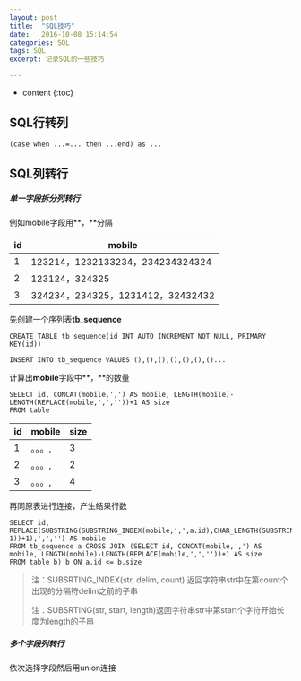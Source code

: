 ```yaml
---
layout: post
title:  "SQL技巧"
date:   2016-10-08 15:14:54
categories: SQL
tags: SQL
excerpt: 记录SQL的一些技巧

---
```


* content
{:toc}



## SQL行转列

`(case when ...=... then ...end) as ...`

## SQL列转行

##### 单一字段拆分列转行

例如mobile字段用**，**分隔

| **id** | mobile                         |
| ------ | ------------------------------ |
| 1      | 123214，1232133234，234234324324 |
| 2      | 123124，324325                  |
| 3      | 324234，234325，1231412，32432432 |

先创建一个序列表**tb_sequence**

`CREATE TABLE tb_sequence(id INT AUTO_INCREMENT NOT NULL, PRIMARY KEY(id))`

`INSERT INTO tb_sequence VALUES (),(),(),(),(),(),()...`

计算出**mobile**字段中**，**的数量

```
SELECT id, CONCAT(mobile,',') AS mobile, LENGTH(mobile)-LENGTH(REPLACE(mobile,',',''))+1 AS size 
FROM table
```

| id   | mobile | size |
| ---- | ------ | ---- |
| 1    | 。。。,   | 3    |
| 2    | 。。。,   | 2    |
| 3    | 。。。,   | 4    |

再同原表进行连接，产生结果行数

```
SELECT id, REPLACE(SUBSTRING(SUBSTRING_INDEX(mobile,',',a.id),CHAR_LENGTH(SUBSTRING_INDEX(mobile,',',a.id-1))+1),',','') AS mobile
FROM tb_sequence a CROSS JOIN (SELECT id, CONCAT(mobile,',') AS mobile, LENGTH(mobile)-LENGTH(REPLACE(mobile,',',''))+1 AS size
FROM table b) b ON a.id <= b.size
```

> 注：SUBSRTING_INDEX(str, delim, count) 返回字符串str中在第count个出现的分隔符delim之前的子串
>
> 注：SUBSRTING(str, start, length)返回字符串str中第start个字符开始长度为length的子串



##### 多个字段列转行

依次选择字段然后用union连接

```

```